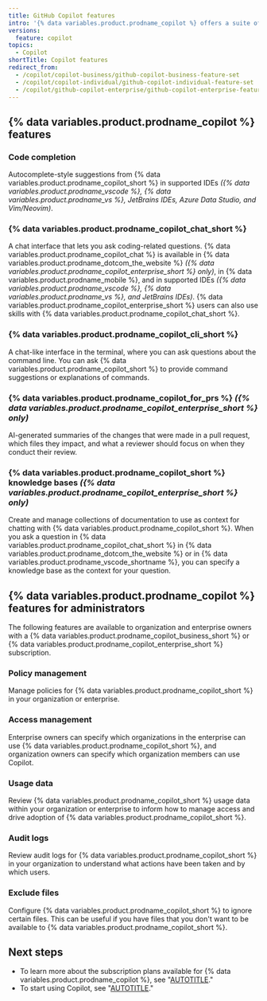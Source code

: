 ```yaml
---
title: GitHub Copilot features
intro: '{% data variables.product.prodname_copilot %} offers a suite of features. {% data variables.product.prodname_copilot_short %} also offers a suite of features for administrators.'
versions:
  feature: copilot
topics:
  - Copilot
shortTitle: Copilot features
redirect_from:
  - /copilot/copilot-business/github-copilot-business-feature-set
  - /copilot/copilot-individual/github-copilot-individual-feature-set
  - /copilot/github-copilot-enterprise/github-copilot-enterprise-feature-set
---
```


## {% data variables.product.prodname_copilot %} features

### Code completion

Autocomplete-style suggestions from {% data variables.product.prodname_copilot_short %} in supported IDEs _({% data variables.product.prodname_vscode %}, {% data variables.product.prodname_vs %}, JetBrains IDEs, Azure Data Studio, and Vim/Neovim)_.

### {% data variables.product.prodname_copilot_chat_short %}

A chat interface that lets you ask coding-related questions. {% data variables.product.prodname_copilot_chat %} is available in {% data variables.product.prodname_dotcom_the_website %} _({% data variables.product.prodname_copilot_enterprise_short %} only)_, in {% data variables.product.prodname_mobile %}, and in supported IDEs _({% data variables.product.prodname_vscode %}, {% data variables.product.prodname_vs %}, and JetBrains IDEs)_. {% data variables.product.prodname_copilot_enterprise_short %} users can also use skills with {% data variables.product.prodname_copilot_chat_short %}.

### {% data variables.product.prodname_copilot_cli_short %}

A chat-like interface in the terminal, where you can ask questions about the command line. You can ask {% data variables.product.prodname_copilot_short %} to provide command suggestions or explanations of commands.

### {% data variables.product.prodname_copilot_for_prs %} _({% data variables.product.prodname_copilot_enterprise_short %} only)_

AI-generated summaries of the changes that were made in a pull request, which files they impact, and what a reviewer should focus on when they conduct their review.

### {% data variables.product.prodname_copilot_short %} knowledge bases _({% data variables.product.prodname_copilot_enterprise_short %} only)_

Create and manage collections of documentation to use as context for chatting with {% data variables.product.prodname_copilot_short %}. When you ask a question in {% data variables.product.prodname_copilot_chat_short %} in {% data variables.product.prodname_dotcom_the_website %} or in {% data variables.product.prodname_vscode_shortname %}, you can specify a knowledge base as the context for your question.

## {% data variables.product.prodname_copilot %} features for administrators

The following features are available to organization and enterprise owners with a {% data variables.product.prodname_copilot_business_short %} or {% data variables.product.prodname_copilot_enterprise_short %} subscription.

### Policy management

Manage policies for {% data variables.product.prodname_copilot_short %} in your organization or enterprise.

### Access management

Enterprise owners can specify which organizations in the enterprise can use {% data variables.product.prodname_copilot_short %}, and organization owners can specify which organization members can use Copilot.

### Usage data

Review {% data variables.product.prodname_copilot_short %} usage data within your organization or enterprise to inform how to manage access and drive adoption of {% data variables.product.prodname_copilot_short %}.

### Audit logs

Review audit logs for {% data variables.product.prodname_copilot_short %} in your organization to understand what actions have been taken and by which users.

### Exclude files

Configure {% data variables.product.prodname_copilot_short %} to ignore certain files. This can be useful if you have files that you don't want to be available to {% data variables.product.prodname_copilot_short %}.

## Next steps

* To learn more about the subscription plans available for {% data variables.product.prodname_copilot %}, see "[AUTOTITLE](/copilot/about-github-copilot/subscription-plans-for-github-copilot)."
* To start using Copilot, see "[AUTOTITLE](/copilot/setting-up-github-copilot)."
